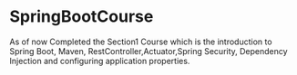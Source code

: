 ﻿# SpringBootCourse
As of now Completed the Section1 Course which is the introduction to Spring Boot, Maven, RestController,Actuator,Spring Security, Dependency Injection and configuring application properties.

